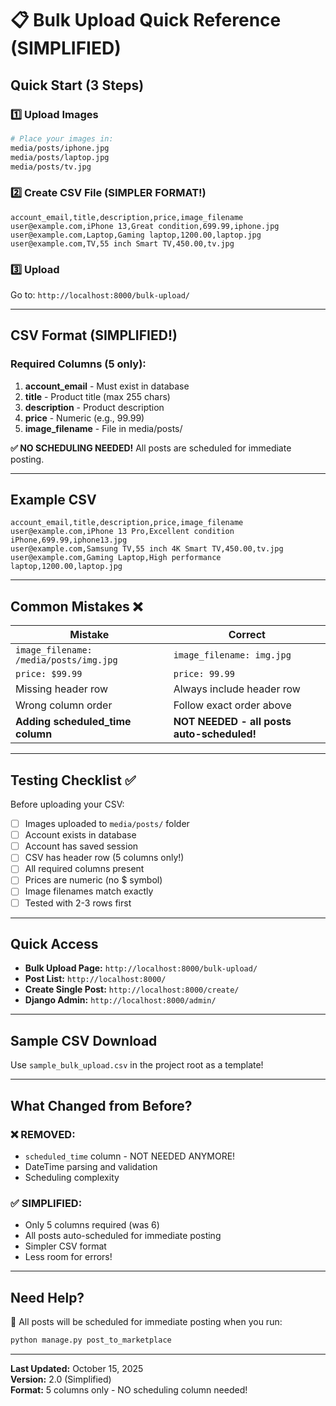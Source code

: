 # 📋 Bulk Upload Quick Reference (SIMPLIFIED)

## Quick Start (3 Steps)

### 1️⃣ Upload Images
```bash
# Place your images in:
media/posts/iphone.jpg
media/posts/laptop.jpg
media/posts/tv.jpg
```

### 2️⃣ Create CSV File (SIMPLER FORMAT!)
```csv
account_email,title,description,price,image_filename
user@example.com,iPhone 13,Great condition,699.99,iphone.jpg
user@example.com,Laptop,Gaming laptop,1200.00,laptop.jpg
user@example.com,TV,55 inch Smart TV,450.00,tv.jpg
```

### 3️⃣ Upload
Go to: `http://localhost:8000/bulk-upload/`

---

## CSV Format (SIMPLIFIED!)

### Required Columns (5 only):
1. **account_email** - Must exist in database
2. **title** - Product title (max 255 chars)
3. **description** - Product description
4. **price** - Numeric (e.g., 99.99)
5. **image_filename** - File in media/posts/

**✅ NO SCHEDULING NEEDED!** All posts are scheduled for immediate posting.

---

## Example CSV

```csv
account_email,title,description,price,image_filename
user@example.com,iPhone 13 Pro,Excellent condition iPhone,699.99,iphone13.jpg
user@example.com,Samsung TV,55 inch 4K Smart TV,450.00,tv.jpg
user@example.com,Gaming Laptop,High performance laptop,1200.00,laptop.jpg
```

---

## Common Mistakes ❌

| Mistake | Correct |
|---------|---------|
| `image_filename: /media/posts/img.jpg` | `image_filename: img.jpg` |
| `price: $99.99` | `price: 99.99` |
| Missing header row | Always include header row |
| Wrong column order | Follow exact order above |
| **Adding scheduled_time column** | **NOT NEEDED - all posts auto-scheduled!** |

---

## Testing Checklist ✅

Before uploading your CSV:

- [ ] Images uploaded to `media/posts/` folder
- [ ] Account exists in database
- [ ] Account has saved session
- [ ] CSV has header row (5 columns only!)
- [ ] All required columns present
- [ ] Prices are numeric (no $ symbol)
- [ ] Image filenames match exactly
- [ ] Tested with 2-3 rows first

---

## Quick Access

- **Bulk Upload Page:** `http://localhost:8000/bulk-upload/`
- **Post List:** `http://localhost:8000/`
- **Create Single Post:** `http://localhost:8000/create/`
- **Django Admin:** `http://localhost:8000/admin/`

---

## Sample CSV Download

Use `sample_bulk_upload.csv` in the project root as a template!

---

## What Changed from Before?

### ❌ REMOVED:
- `scheduled_time` column - NOT NEEDED ANYMORE!
- DateTime parsing and validation
- Scheduling complexity

### ✅ SIMPLIFIED:
- Only 5 columns required (was 6)
- All posts auto-scheduled for immediate posting
- Simpler CSV format
- Less room for errors!

---

## Need Help?

📖 All posts will be scheduled for immediate posting when you run:
```bash
python manage.py post_to_marketplace
```

---

**Last Updated:** October 15, 2025  
**Version:** 2.0 (Simplified)  
**Format:** 5 columns only - NO scheduling column needed!

